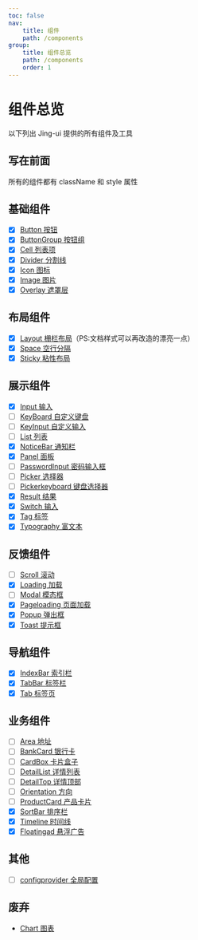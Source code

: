 ```yaml
---
toc: false
nav:
    title: 组件
    path: /components
group:
    title: 组件总览
    path: /components
    order: 1
---
```


# 组件总览

以下列出 Jing-ui 提供的所有组件及工具

## 写在前面

所有的组件都有 className 和 style 属性

## 基础组件

-   [x] [Button 按钮](./components/base/button)
-   [x] [ButtonGroup 按钮组](./components/base/button-group)
-   [x] [Cell 列表项](./components/base/cell)
-   [x] [Divider 分割线](./components/base/divider)
-   [x] [Icon 图标](./components/base/icon)
-   [x] [Image 图片](./components/base/image)
-   [x] [Overlay 遮罩层](./components/base/overlay)

## 布局组件

-   [x] [Layout 栅栏布局](./components/layout)（PS:文档样式可以再改造的漂亮一点）
-   [x] [Space 空行分隔](./components/layout/space)
-   [x] [Sticky 粘性布局](./components/layout/sticky)

## 展示组件

-   [x] [Input 输入](./components/data/input)
-   [ ] [KeyBoard 自定义键盘](./components/data/key-board)
-   [ ] [KeyInput 自定义输入](./components/data/key-input)
-   [ ] [List 列表](./components/data/list)
-   [x] [NoticeBar 通知栏](./components/data/notice-bar)
-   [x] [Panel 面板](./components/data/panel)
-   [ ] [PasswordInput 密码输入框](./components/data/password-input)
-   [ ] [Picker 选择器](./components/data/picker)
-   [ ] [Pickerkeyboard 键盘选择器](./components/data/picker-keyboard)
-   [x] [Result 结果](./components/data/result)
-   [x] [Switch 输入](./components/data/switch)
-   [x] [Tag 标签](./components/data/tag)
-   [x] [Typography 富文本](./components/data/typography)

## 反馈组件

-   [ ] [Scroll 滚动](./components/feedback/scroll)
-   [x] [Loading 加载](./components/feedback/loading)
-   [ ] [Modal 模态框](./components/feedback/modal)
-   [x] [Pageloading 页面加载](./components/feedback/page-loading)
-   [x] [Popup 弹出框](./components/feedback/popup)
-   [x] [Toast 提示框](./components/feedback/toast)

## 导航组件

-   [x] [IndexBar 索引栏](./components/navigation/index-bar)
-   [x] [TabBar 标签栏](./components/navigation/tabbar)
-   [x] [Tab 标签页](./components/navigation/tab)

## 业务组件

-   [ ] [Area 地址](./components/work/area)
-   [ ] [BankCard 银行卡](./components/work/bankcard)
-   [ ] [CardBox 卡片盒子](./components/work/cardbox)
-   [ ] [DetailList 详情列表](./components/work/detaillist)
-   [ ] [DetailTop 详情顶部](./components/work/detailtop)
-   [ ] [Orientation 方向](./components/work/orientation)
-   [ ] [ProductCard 产品卡片](./components/work/productCard)
-   [x] [SortBar 排序栏](./components/work/sort-bar)
-   [x] [Timeline 时间线](./components/work/timeline)
-   [x] [Floatingad 悬浮广告](./components/work/floatingad)

## 其他

-   [ ] [configprovider 全局配置](./components/config/config-provider)

## 废弃

-   [Chart 图表](./components/discard/chart)
